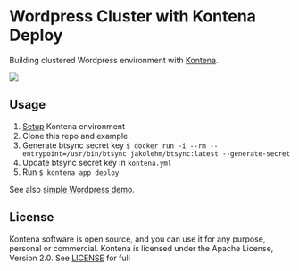 # Wordpress Cluster with Kontena Deploy

Building clustered Wordpress environment with [Kontena](http://www.kontena.io).

<a href="http://www.slideshare.net/nevalla/building-high-availability-application-with-docker">
<img src="http://image.slidesharecdn.com/kontenadockermeetuppdf-150327023059-conversion-gate01/95/building-high-availability-application-with-docker-1-638.jpg?cb=1427426338" />
</a>

## Usage
1. [Setup](https://github.com/kontena/kontena/tree/master/docs) Kontena environment
2. Clone this repo and example
3. Generate btsync secret key `$ docker run -i --rm --entrypoint=/usr/bin/btsync jakolehm/btsync:latest --generate-secret`
4. Update btsync secret key in `kontena.yml`
5. Run `$ kontena app deploy`

See also [simple Wordpress demo](https://github.com/kontena/examples/tree/master/wordpress).

## License
Kontena software is open source, and you can use it for any purpose, personal or commercial. Kontena is licensed under the Apache License, Version 2.0. See [LICENSE](LICENSE) for full
